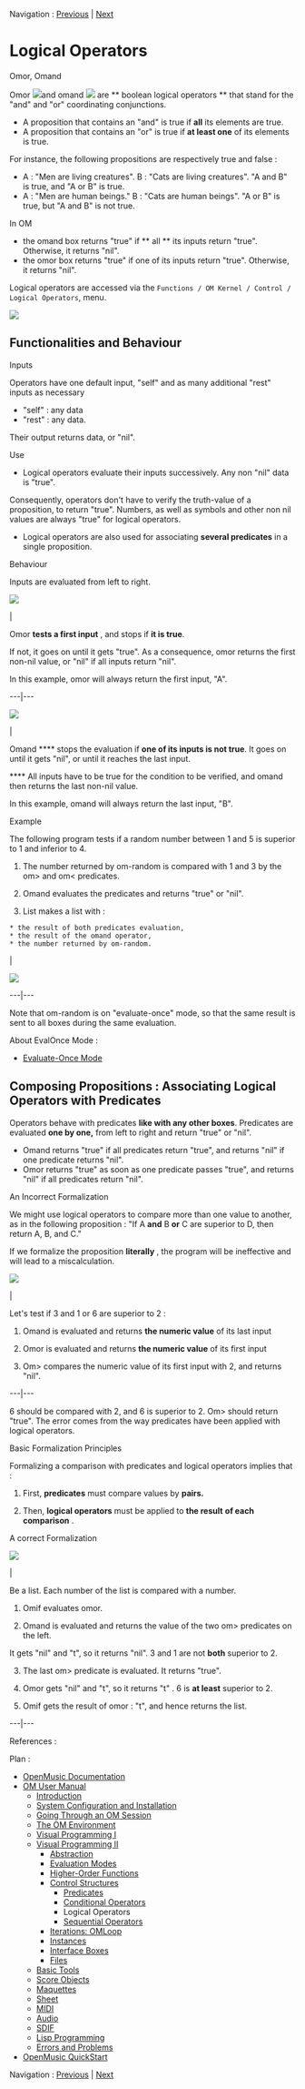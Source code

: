 Navigation : [Previous](Conditional "page
précédente\(Conditional\)") | [Next](Sequencial "page
suivante\(Sequential Operators\)")


# Logical Operators

Omor, Omand

Omor ![](../res/or_icon.png)and omand ![](../res/and_icon.png) are ** boolean
logical operators ** that stand for the "and" and "or" coordinating
conjunctions.

  * A proposition that contains an "and" is true if  **all** its elements are true. 
  * A proposition that contains an "or" is true if  **at least one** of its elements is true. 

For instance, the following propositions are respectively true and false :

  * A : "Men are living creatures". B : "Cats are living creatures". "A and B" is true, and "A or B" is true.
  * A : "Men are human beings." B : "Cats are human beings". "A or B" is true, but "A and B" is not true. 

In OM

  * the omand box returns "true" if  ** all ** its inputs return "true". Otherwise, it returns "nil". 
  * the omor box returns "true" if one of its inputs return "true". Otherwise, it returns "nil".

Logical operators are accessed via the  `Functions / OM Kernel / Control /
Logical Operators`, menu.

![](../res/menulogic.png)

## Functionalities and Behaviour

Inputs

Operators have one default input, "self" and as many additional "rest" inputs
as necessary

  * "self" : any data
  * "rest" : any data.

Their output returns data, or "nil".

Use

  * Logical operators evaluate their inputs successively. Any non "nil" data is "true". 

Consequently, operators don't have to verify the truth-value of a proposition,
to return "true". Numbers, as well as symbols and other non nil values are
always "true" for logical operators.

  * Logical operators are also used for associating **several predicates** in a single proposition. 

Behaviour

Inputs are evaluated from left to right.

![](../res/evalomor_icon.png)

|

Omor **tests a first input** , and stops if **it is true**.

If not, it goes on until it gets "true". As a consequence, omor returns the
first non-nil value, or "nil" if all inputs return "nil".

In this example, omor will always return the first input, "A".  
  
---|---  
  
![](../res/evalomand_icon.png)

|

Omand **** stops the evaluation if **one of its inputs is not true**. It goes
on until it gets "nil", or until it reaches the last input.

**** All inputs have to be true for the condition to be verified, and omand
then returns the last non-nil value.

In this example, omand will always return the last input, "B".  
  
Example

The following program tests if a random number between 1 and 5 is superior to
1 and inferior to 4.

  1. The number returned by om-random is compared with 1 and 3 by the om> and om< predicates. 

  2. Omand evaluates the predicates and returns "true" or "nil". 

  3. List makes a list with :

    * the result of both predicates evaluation, 
    * the result of the omand operator,
    * the number returned by om-random.

|

![](../res/testoreds.png)  
  
---|---  
  
Note that om-random is on "evaluate-once" mode, so that the same result is
sent to all boxes during the same evaluation.

About EvalOnce Mode :

  * [Evaluate-Once Mode](EvOnceMode)

## Composing Propositions : Associating Logical Operators with Predicates

Operators behave with predicates **like with any other boxes**. Predicates are
evaluated **one by one,** from left to right and return "true" or  "nil".

  * Omand returns "true" if all predicates return "true", and returns "nil" if one predicate returns "nil".
  * Omor returns "true" as soon as one predicate passes "true", and returns "nil" if all predicates return "nil".

An Incorrect Formalization

We might use logical operators to compare more than one value to another, as
in the following proposition : "If A **and** B **or** C are superior to D,
then return A, B, and C."

If we formalize the proposition **literally** , the program will be
ineffective and will lead to a miscalculation.

![](../res/formal.png)

|

Let's test if 3 and 1 or 6 are superior to 2 :

  1. Omand is evaluated and returns **the numeric value** of its last input 

  2. Omor is evaluated and returns **the numeric value** of its first input 

  3. Om> compares the numeric value of its first input with 2, and returns "nil".

  
  
---|---  
  
6 should be compared with 2, and 6 is superior to 2. Om> should return "true".
The error comes from the way predicates have been applied with logical
operators.

Basic Formalization Principles

Formalizing a comparison with predicates and logical operators implies that :

  1. First, **predicates** must compare values by **pairs.**

  2. Then, **logical operators** must be applied to **the result** **of each comparison** .

A correct Formalization

![](../res/formal4.png)

|

Be a list. Each number of the list is compared with a number.

  1. Omif evaluates omor. 

  2. Omand is evaluated and returns the value of the two om> predicates on the left. 

It gets "nil" and "t", so it returns "nil". 3 and 1 are not **both** superior
to 2.

  3. The last om> predicate is evaluated. It returns "true".

  4. Omor gets "nil" and "t", so it returns "t" . 6 is **at least** superior to 2.

  5. Omif gets the result of omor : "t", and hence returns the list.

  
  
---|---  
  
References :

Plan :

  * [OpenMusic Documentation](OM-Documentation)
  * [OM User Manual](OM-User-Manual)
    * [Introduction](00-Sommaire)
    * [System Configuration and Installation](Installation)
    * [Going Through an OM Session](Goingthrough)
    * [The OM Environment](Environment)
    * [Visual Programming I](BasicVisualProgramming)
    * [Visual Programming II](AdvancedVisualProgramming)
      * [Abstraction](Abstraction)
      * [Evaluation Modes](EvalModes)
      * [Higher-Order Functions](HighOrder)
      * [Control Structures](Control)
        * [Predicates](Predicates)
        * [Conditional Operators](ConditionalOps)
        * Logical Operators
        * [Sequential Operators](Sequencial)
      * [Iterations: OMLoop](OMLoop)
      * [Instances](Instances)
      * [Interface Boxes](InterfaceBoxes)
      * [Files](Files)
    * [Basic Tools](BasicObjects)
    * [Score Objects](ScoreObjects)
    * [Maquettes](Maquettes)
    * [Sheet](Sheet)
    * [MIDI](MIDI)
    * [Audio](Audio)
    * [SDIF](SDIF)
    * [Lisp Programming](Lisp)
    * [Errors and Problems](errors)
  * [OpenMusic QuickStart](QuickStart-Chapters)

Navigation : [Previous](Conditional "page
précédente\(Conditional\)") | [Next](Sequencial "page
suivante\(Sequential Operators\)")

